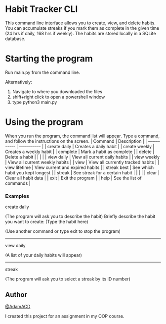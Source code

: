 # Habit Tracker CLI
This command line interface allows you to create, view, and delete habits. You can accumulate streaks if you mark them as complete in the given time (24 hrs if daily, 168 hrs if weekly). The habits are stored locally in a SQLite database.

# Starting the program
Run main.py from the command line.

Alternatively:
1. Navigate to where you downloaded the files
2. shift+right click to open a powershell window
3. type python3 main.py

# Using the program
When you run the program, the command list will appear. Type a command, and follow the instructions on the screen.
| Command | Description |
| ----------- | ----------- |
| create daily | Creates a daily habit |
| create weekly | Creates a weekly habit |
| complete | Mark a habit as complete |
| delete | Delete a habit |
| | |
| view daily | View all current daily habits |
| view weekly | View all current weekly habits |
| view | View all currently tracked habits |
| view lifetime | View current and expired habits |
| streak best | See which habit you kept longest |
| streak | See streak for a certain habit |
| | |
| clear | Clear all habit data |
| exit | Exit the program |
| help | See the list of commands |

### Examples

create daily

(The program will ask you to describe the habit) Briefly describe the habit you want to create: (Type the habit here)

(Use another command or type exit to stop the program)

---

view daily

(A list of your daily habits will appear)

---

streak

(The program will ask you to select a streak by its ID number)

## Author
[@AdamACD](https://github.com/adamacd)

I created this project for an assignment in my OOP course.
